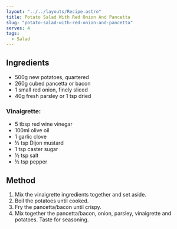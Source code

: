 ```yaml
---
layout: "../../layouts/Recipe.astro"
title: Potato Salad With Red Onion And Pancetta
slug: "potato-salad-with-red-onion-and-pancetta"
serves: 4
tags:
  - Salad
---
```


## Ingredients

- 500g new potatoes, quartered
- 260g cubed pancetta or bacon
- 1 small red onion, finely sliced
- 40g fresh parsley or 1 tsp dried

### Vinaigrette:

- 5 tbsp red wine vinegar
- 100ml olive oil
- 1 garlic clove
- ½ tsp Dijon mustard
- 1 tsp caster sugar
- ½ tsp salt
- ½ tsp pepper

## Method

1. Mix the vinaigrette ingredients together and set aside.
1. Boil the potatoes until cooked.
1. Fry the pancetta/bacon until crispy.
1. Mix together the pancetta/bacon, onion, parsley, vinaigrette and potatoes. Taste for seasoning.